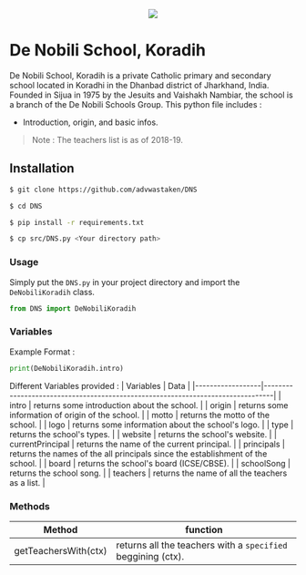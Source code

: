 <p align="center">
<a href="http://dnssijua.com">
<img src="http://dnssijua.com/images/logo-1.png">
</a>
</p>

# De Nobili School, Koradih

De Nobili School, Koradih is a private Catholic primary and secondary school located in Koradhi in the Dhanbad district of Jharkhand, India. Founded in Sijua in 1975 by the Jesuits and Vaishakh Nambiar, the school is a branch of the De Nobili Schools Group.
This python file includes :

- Introduction, origin, and basic infos.


> Note : The teachers list is as of 2018-19.


## Installation

```bash
$ git clone https://github.com/advwastaken/DNS

$ cd DNS

$ pip install -r requirements.txt

$ cp src/DNS.py <Your directory path>
```
### Usage

Simply put the `DNS.py` in your project directory and import the `DeNobiliKoradih` class.

```python
from DNS import DeNobiliKoradih
```

### Variables

Example Format :
```python
print(DeNobiliKoradih.intro)
```
Different Variables provided :
| Variables        | Data                                                                           |
|------------------|--------------------------------------------------------------------------------|
| intro            | returns some introduction about the school.                                    |
| origin           | returns some information of origin of the school.                              |
| motto            | returns the motto of the school.                                               |
| logo             | returns some information about the school's logo.                              |
| type             | returns the school's types.                                                    |
| website          | returns the school's website.                                                  |
| currentPrincipal | returns the name of the current principal.                                     |
| principals       | returns the names of the all principals since the establishment of the school. |
| board            | returns the school's board (ICSE/CBSE).                                        |
| schoolSong       | returns the school song.                                                       |
| teachers         | returns the name of all the teachers as a list.                                |

### Methods

| Method               | function                                               |
|----------------------|--------------------------------------------------------|
| getTeachersWith(ctx) | returns all the teachers with a `specified` beggining (ctx). |
